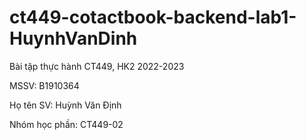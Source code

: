 # ct449-cotactbook-backend-lab1-HuynhVanDinh
Bài tập thực hành CT449, HK2 2022-2023

MSSV: B1910364

Họ tên SV: Huỳnh Văn Định

Nhóm học phần: CT449-02
